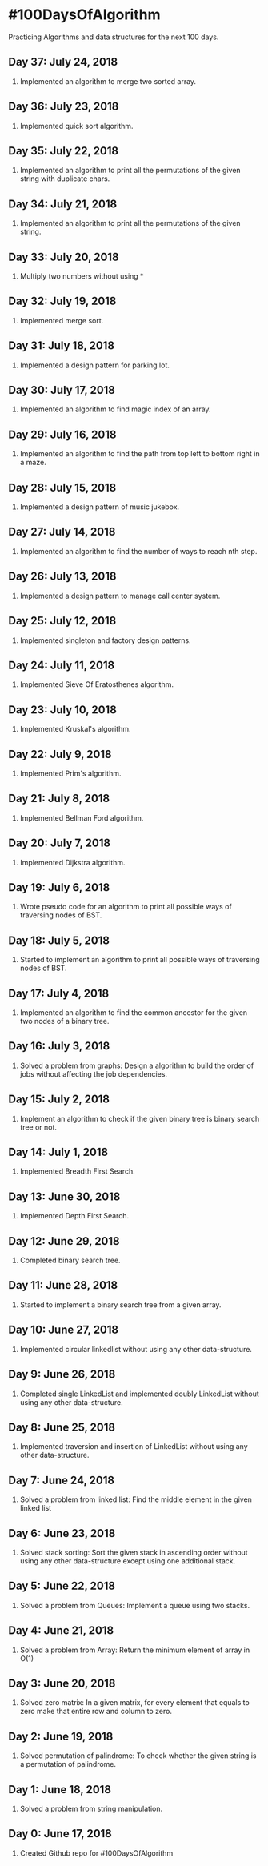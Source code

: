 # #100DaysOfAlgorithm

Practicing Algorithms and data structures for the next 100 days.

## Day 37: July 24, 2018
1. Implemented an algorithm to merge two sorted array.

## Day 36: July 23, 2018
1. Implemented quick sort algorithm.

## Day 35: July 22, 2018
1. Implemented an algorithm to print all the permutations of the given string with duplicate chars.

## Day 34: July 21, 2018
1. Implemented an algorithm to print all the permutations of the given string.

## Day 33: July 20, 2018
1. Multiply two numbers without using *

## Day 32: July 19, 2018
1. Implemented merge sort.

## Day 31: July 18, 2018
1. Implemented a design pattern for parking lot.

## Day 30: July 17, 2018
1. Implemented an algorithm to find magic index of an array.

## Day 29: July 16, 2018
1. Implemented an algorithm to find the path from top left to bottom right in a maze.

## Day 28: July 15, 2018
1. Implemented a design pattern of music jukebox.

## Day 27: July 14, 2018
1. Implemented an algorithm to find the number of ways to reach nth step.

## Day 26: July 13, 2018
1. Implemented a design pattern to manage call center system.

## Day 25: July 12, 2018
1. Implemented singleton and factory design patterns.

## Day 24: July 11, 2018
1. Implemented Sieve Of Eratosthenes algorithm.

## Day 23: July 10, 2018
1. Implemented Kruskal's algorithm.

## Day 22: July 9, 2018
1. Implemented Prim's algorithm.

## Day 21: July 8, 2018
1. Implemented Bellman Ford algorithm.

## Day 20: July 7, 2018
1. Implemented Dijkstra algorithm.

## Day 19: July 6, 2018
1. Wrote pseudo code for an algorithm to print all possible ways of traversing nodes of BST.

## Day 18: July 5, 2018
1. Started to implement an algorithm to print all possible ways of traversing nodes of BST.

## Day 17: July 4, 2018
1. Implemented an algorithm to find the common ancestor for the given two nodes of a binary tree.

## Day 16: July 3, 2018
1. Solved a problem from graphs: Design a algorithm to build the order of jobs without affecting the job dependencies.

## Day 15: July 2, 2018
1. Implement an algorithm to check if the given binary tree is binary search tree or not.

## Day 14: July 1, 2018
1. Implemented Breadth First Search.

## Day 13: June 30, 2018
1. Implemented Depth First Search.

## Day 12: June 29, 2018
1. Completed binary search tree.

## Day 11: June 28, 2018
1. Started to implement a binary search tree from a given array.

## Day 10: June 27, 2018
1. Implemented circular linkedlist without using any other data-structure.

## Day 9: June 26, 2018
1. Completed single LinkedList and implemented doubly LinkedList without using any other data-structure.

## Day 8: June 25, 2018
1. Implemented traversion and insertion of LinkedList without using any other data-structure.

## Day 7: June 24, 2018
1. Solved a problem from linked list: Find the middle element in the given linked list

## Day 6: June 23, 2018
1. Solved stack sorting: Sort the given stack in ascending order without using any other data-structure except using one additional stack.

## Day 5: June 22, 2018
1. Solved a problem from Queues: Implement a queue using two stacks.

## Day 4: June 21, 2018
1. Solved a problem from Array: Return the minimum element of array in O(1)

## Day 3: June 20, 2018
1. Solved zero matrix: In a given matrix, for every element that equals to zero make that entire row and column to zero.

## Day 2: June 19, 2018
1. Solved permutation of palindrome: To check whether the given string is a permutation of palindrome.

## Day 1: June 18, 2018
1. Solved a problem from string manipulation.

## Day 0: June 17, 2018
1. Created Github repo for #100DaysOfAlgorithm
